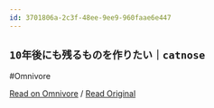 ```yaml
---
id: 3701806a-2c3f-48ee-9ee9-960faae6e447
---
```


## `10年後にも残るものを作りたい｜catnose`
#Omnivore

[Read on Omnivore](https://omnivore.app/me/10-catnose-18fcc7db22f) / [Read Original](https://sizu.me/catnose/posts/3vru8x4tdmm7)


